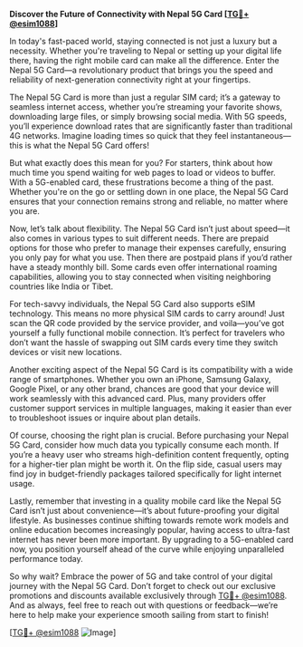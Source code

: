 **Discover the Future of Connectivity with Nepal 5G Card [[TG💪+ @esim1088](https://t.me/s/esim1088)]**

In today's fast-paced world, staying connected is not just a luxury but a necessity. Whether you're traveling to Nepal or setting up your digital life there, having the right mobile card can make all the difference. Enter the Nepal 5G Card—a revolutionary product that brings you the speed and reliability of next-generation connectivity right at your fingertips.

The Nepal 5G Card is more than just a regular SIM card; it’s a gateway to seamless internet access, whether you’re streaming your favorite shows, downloading large files, or simply browsing social media. With 5G speeds, you’ll experience download rates that are significantly faster than traditional 4G networks. Imagine loading times so quick that they feel instantaneous—this is what the Nepal 5G Card offers!

But what exactly does this mean for you? For starters, think about how much time you spend waiting for web pages to load or videos to buffer. With a 5G-enabled card, these frustrations become a thing of the past. Whether you're on the go or settling down in one place, the Nepal 5G Card ensures that your connection remains strong and reliable, no matter where you are.

Now, let’s talk about flexibility. The Nepal 5G Card isn’t just about speed—it also comes in various types to suit different needs. There are prepaid options for those who prefer to manage their expenses carefully, ensuring you only pay for what you use. Then there are postpaid plans if you’d rather have a steady monthly bill. Some cards even offer international roaming capabilities, allowing you to stay connected when visiting neighboring countries like India or Tibet.

For tech-savvy individuals, the Nepal 5G Card also supports eSIM technology. This means no more physical SIM cards to carry around! Just scan the QR code provided by the service provider, and voila—you’ve got yourself a fully functional mobile connection. It’s perfect for travelers who don’t want the hassle of swapping out SIM cards every time they switch devices or visit new locations.

Another exciting aspect of the Nepal 5G Card is its compatibility with a wide range of smartphones. Whether you own an iPhone, Samsung Galaxy, Google Pixel, or any other brand, chances are good that your device will work seamlessly with this advanced card. Plus, many providers offer customer support services in multiple languages, making it easier than ever to troubleshoot issues or inquire about plan details.

Of course, choosing the right plan is crucial. Before purchasing your Nepal 5G Card, consider how much data you typically consume each month. If you’re a heavy user who streams high-definition content frequently, opting for a higher-tier plan might be worth it. On the flip side, casual users may find joy in budget-friendly packages tailored specifically for light internet usage.

Lastly, remember that investing in a quality mobile card like the Nepal 5G Card isn’t just about convenience—it’s about future-proofing your digital lifestyle. As businesses continue shifting towards remote work models and online education becomes increasingly popular, having access to ultra-fast internet has never been more important. By upgrading to a 5G-enabled card now, you position yourself ahead of the curve while enjoying unparalleled performance today.

So why wait? Embrace the power of 5G and take control of your digital journey with the Nepal 5G Card. Don’t forget to check out our exclusive promotions and discounts available exclusively through [TG💪+ @esim1088](https://t.me/s/esim1088). And as always, feel free to reach out with questions or feedback—we’re here to help make your experience smooth sailing from start to finish!

[[TG💪+ @esim1088](https://t.me/s/esim1088) ![Image](https://i.postimg.cc/Y0z9fWf4/image.png)]